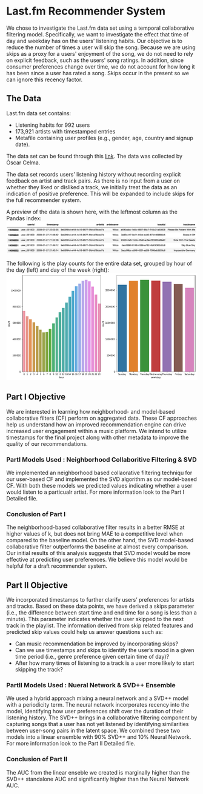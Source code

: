 # Last.fm Recommender System

We chose to investigate the Last.fm data set using a temporal collaborative filtering model.  Specifically, we want to investigate the effect that time of day and weekday has on the users' listening habits.  Our objective is to reduce the number of times a user will skip the song.  Because we are using skips as a proxy for a users' enjoyment of the song, we do not need to rely on explicit feedback, such as the users' song ratings.  In addition, since consumer preferences change over time, we do not account for how long it has been since a user has rated a song.  Skips occur in the present so we can ignore this recency factor.

## The Data

Last.fm data set contains:
* Listening habits for 992 users
* 173,921 artists with timestamped entries
* Metafile containing user profiles (e.g., gender, age, country and signup date).

The data set can be found through this [link](http://www.dtic.upf.edu/~ocelma/MusicRecommendationDataset/lastfm-1K.html). The data was collected by Òscar Celma.
 
The data set records users’ listening history without recording explicit feedback on artist and track pairs.  As there is no input from a user on whether they liked or disliked a track, we initially treat the data as an indication of positive preference. This will be expanded to include skips for the full recommender system.

A preview of the data is shown here, with the leftmost column as the Pandas index:
![Data Preview](data/DataPreview.png)

The following is the play counts for the entire data set, grouped by hour of the day (left) and day of the week (right):
![Play Counts by hour of day and day of week](data/PlayCounts.png)

## Part I Objective
We are interested in learning how neighborhood- and model-based collaborative filters (CF) perform on aggregated data. These CF approaches help us understand how an improved recommendation engine can drive increased user engagement within a music platform.  We intend to utilize timestamps for the final project along with other metadata to improve the quality of our recommendations.

### PartI Models Used : Neighborhood Collaboritive Filtering & SVD
We implemented an neighborhood based collaorative filtering techniqu for our user-based CF and implemented the SVD algorithm as our model-based CF. With both these models we predicted values indicating whether a user would listen to a particualr artist. For more information look to the Part I Detailed file.

### Conclusion of Part I
The neighborhood-based collaborative filter results in a better RMSE at higher values of k, but does not bring MAE to a competitive level when compared to the baseline model. On the other hand, the SVD model-based collaborative filter outperforms the baseline at almost every comparison. Our initial results of this analysis suggests that SVD model would be more effective at predicting user preferences. We believe this model would be helpful for a draft recommender system.

## Part II Objective

We incorporated timestamps to further clarify users’ preferences for artists and tracks.  Based on these data points, we have derived a skips parameter (i.e., the difference between start time and end time for a song is less than a minute). This parameter indicates whether the user skipped to the next track in the playlist. The information derived from skip related features and predicted skip values could help us answer questions such as:
* Can music recommendation be improved by incorporating skips?
* Can we use timestamps and skips to identify the user’s mood in a given time period (i.e., genre preference given certain time of day)?
* After how many times of listening to a track is a user more likely to start skipping the track?

### PartII Models Used : Nueral Network & SVD++ Ensemble
We used a hybrid approach mixing a neural network and a SVD++ model with a periodicity term.  The neural network incorporates recency into the model, identifying how user preferences shift over the duration of their listening history. The SVD++ brings in a collaborative filtering component by capturing songs that a user has not yet listened by identifying similarities between user-song pairs in the latent space. We combined these two models into a linear ensemble with 90% SVD++ and 10% Neural Network. For more information look to the Part II Detailed file. 

### Conclusion of Part II
The AUC from the linear enseble we created is marginally higher than the SVD++ standalone AUC and significantly higher than the Neural Network AUC. 
